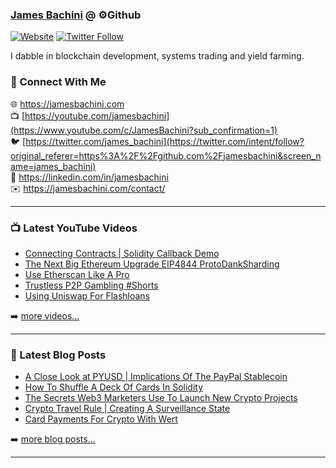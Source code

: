 ### [James Bachini][website] @ ⚙️Github

[![Website](https://img.shields.io/website?label=jamesbachini.com&style=for-the-badge&url=https%3A%2F%2Fjamesbachini.com)](https://jamesbachini.com)
[![Twitter Follow](https://img.shields.io/twitter/follow/james_bachini?color=1DA1F2&logo=twitter&style=for-the-badge)](https://twitter.com/intent/follow?original_referer=https%3A%2F%2Fgithub.com%2Fjamesbachini&screen_name=jamesbachini)

I dabble in blockchain development, systems trading and yield farming.

### 👋 Connect With Me

🌐 https://jamesbachini.com
<br />
📺 [https://youtube.com/jamesbachini](https://www.youtube.com/c/JamesBachini?sub_confirmation=1)
<br />
🐦 [https://twitter.com/james_bachini](https://twitter.com/intent/follow?original_referer=https%3A%2F%2Fgithub.com%2Fjamesbachini&screen_name=james_bachini)
<br />
👔 https://linkedin.com/in/jamesbachini
<br />
✉️ https://jamesbachini.com/contact/

---

### 📺 Latest YouTube Videos

<!-- YOUTUBE:START -->
- [Connecting Contracts | Solidity Callback Demo](https://www.youtube.com/watch?v=pjm0eOelPXc)
- [The Next Big Ethereum Upgrade EIP4844 ProtoDankSharding](https://www.youtube.com/watch?v=ud_u8Ip1KnU)
- [Use Etherscan Like A Pro](https://www.youtube.com/watch?v=H47ksm6kCkA)
- [Trustless P2P Gambling #Shorts](https://www.youtube.com/watch?v=c3FP4R89FC4)
- [Using Uniswap For Flashloans](https://www.youtube.com/watch?v=rte5Rk-XQ24)
<!-- YOUTUBE:END -->

➡️ [more videos...](https://youtube.com/jamesbachini)

---

### 📝 Latest Blog Posts

<!-- BLOG-POST-LIST:START -->
- [A Close Look at PYUSD | Implications Of The PayPal Stablecoin](https://jamesbachini.com/paypal-pyusd/)
- [How To Shuffle A Deck Of Cards In Solidity](https://jamesbachini.com/solidity-shuffle/)
- [The Secrets Web3 Marketers Use To Launch New Crypto Projects](https://jamesbachini.com/web3-marketing/)
- [Crypto Travel Rule | Creating A Surveillance State](https://jamesbachini.com/crypto-travel-rule-creating-a-surveillance-state/)
- [Card Payments For Crypto With Wert](https://jamesbachini.com/card-payments/)
<!-- BLOG-POST-LIST:END -->

➡️ [more blog posts...](https://jamesbachini.com)

---

[website]: https://jamesbachini.com
[twitter]: https://twitter.com/james_bachini
[youtube]: https://youtube.com/jamesbachini
[linkedin]: https://linkedin.com/in/jamesbachini
